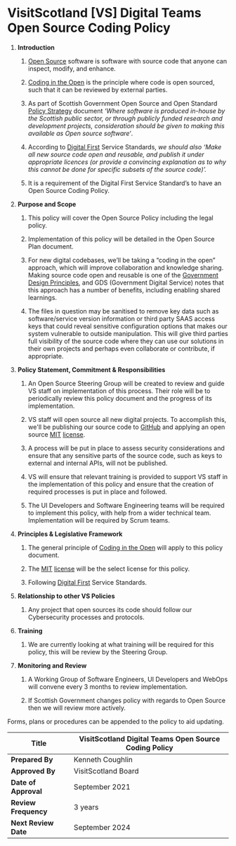 # VisitScotland [VS] Digital Teams Open Source Coding Policy

1.  **Introduction**
    
    1.  [Open Source](https://opensource.com/resources/what-open-source)
        software is software with source code that anyone can inspect,
        modify, and enhance.
    
    2.  [Coding in the
        Open](https://gds.blog.gov.uk/2017/09/04/the-benefits-of-coding-in-the-open/)
        is the principle where code is open sourced, such that it can be
        reviewed by external parties.
    
    3.  As part of Scottish Government Open Source and Open Standard
        [Policy
        Strategy](https://resources.mygov.scot/standards/policy-strategy/#open-source-and-open-standards)
        document *‘Where software is produced in-house by the Scottish
        public sector, or through publicly funded research and
        development projects, consideration should be given to making
        this available as Open source software‘*.
    
    4.  According to [Digital
        First](https://resources.mygov.scot/standards/digital-first/)
        Service Standards, *we should also ‘Make all new source code
        open and reusable, and publish it under appropriate licences (or
        provide a convincing explanation as to why this cannot be done
        for specific subsets of the source code)’.*
    
    5.  It is a requirement of the Digital First Service Standard’s to
        have an Open Source Coding Policy.

2.  **Purpose and Scope**
    
    1.  This policy will cover the Open Source Policy including the
        legal policy.
    
    2.  Implementation of this policy will be detailed in the Open
        Source Plan document.
    
    3.  For new digital codebases, we’ll be taking a “coding in the
        open” approach, which will improve collaboration and knowledge
        sharing. Making source code open and reusable is one of the
        [Government Design
        Principles](https://www.gov.uk/guidance/government-design-principles),
        and GDS (Government Digital Service) notes that this approach
        has a number of benefits, including enabling shared learnings.
    
    4.  The files in question may be sanitised to remove key data such
        as software/service version information or third party SAAS
        access keys that could reveal sensitive configuration options
        that makes our system vulnerable to outside manipulation. This
        will give third parties full visibility of the source code where
        they can use our solutions in their own projects and perhaps
        even collaborate or contribute, if appropriate.

3.  **Policy Statement, Commitment & Responsibilities**
    
    1.  An Open Source Steering Group will be created to review and
        guide VS staff on implementation of this process. Their role
        will be to periodically review this policy document and the
        progress of its implementation.
    
    2.  VS staff will open source all new digital projects. To
        accomplish this, we'll be publishing our source code to
        [GitHub](https://github.com/) and applying an open source
        [MIT](https://opensource.org/licenses/MIT)
        [license](https://opensource.org/licenses).
    
    3.  A process will be put in place to assess security considerations
        and ensure that any sensitive parts of the source code, such as
        keys to external and internal APIs, will not be published.
    
    4.  VS will ensure that relevant training is provided to support VS
        staff in the implementation of this policy and ensure that the
        creation of required processes is put in place and followed.
    
    5.  The UI Developers and Software Engineering teams will be
        required to implement this policy, with help from a wider
        technical team. Implementation will be required by Scrum teams.

4.  **Principles & Legislative Framework**
    
    1.  The general principle of [Coding in the
        Open](https://gds.blog.gov.uk/2017/09/04/the-benefits-of-coding-in-the-open/)
        will apply to this policy document.
    
    2.  The [MIT](https://opensource.org/licenses/MIT)
        [license](https://opensource.org/licenses) will be the select
        license for this policy.
    
    3.  Following [Digital
        First](https://resources.mygov.scot/standards/digital-first/)
        Service Standards.

5.  **Relationship to other VS Policies**
    
    1.  Any project that open sources its code should follow our
        Cybersecurity processes and protocols.

6.  **Training**
    
    1.  We are currently looking at what training will be required for
        this policy, this will be review by the Steering Group.

7.  **Monitoring and Review**
    
    1.  A Working Group of Software Engineers, UI Developers and WebOps
        will convene every 3 months to review implementation.
    
    2.  If Scottish Government changes policy with regards to Open
        Source then we will review more actively.

Forms, plans or procedures can be appended to the policy to aid
updating.

| **Title**            | VisitScotland Digital Teams Open Source Coding Policy |
| -------------------- | ----------------------------------------------------- |
| **Prepared By**      | Kenneth Coughlin                                      |
| **Approved By**      | VisitScotland Board                                   |
| **Date of Approval** | September 2021                                        |
| **Review Frequency** | 3 years                                               |
| **Next Review Date** | September 2024                                        |
